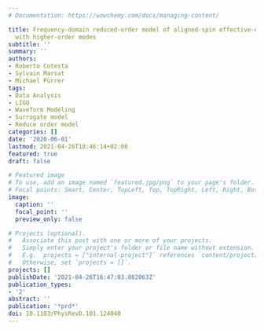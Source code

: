 ```yaml
---
# Documentation: https://wowchemy.com/docs/managing-content/

title: Frequency-domain reduced-order model of aligned-spin effective-one-body waveforms
  with higher-order modes
subtitle: ''
summary: ''
authors:
- Roberto Cotesta
- Sylvain Marsat
- Michael Pürrer
tags:
- Data Analysis
- LIGO
- Waveform Modeling
- Surrogate model
- Reduce order model
categories: []
date: '2020-06-01'
lastmod: 2021-04-26T18:46:14+02:00
featured: true
draft: false

# Featured image
# To use, add an image named `featured.jpg/png` to your page's folder.
# Focal points: Smart, Center, TopLeft, Top, TopRight, Left, Right, BottomLeft, Bottom, BottomRight.
image:
  caption: ''
  focal_point: ''
  preview_only: false

# Projects (optional).
#   Associate this post with one or more of your projects.
#   Simply enter your project's folder or file name without extension.
#   E.g. `projects = ["internal-project"]` references `content/project/deep-learning/index.md`.
#   Otherwise, set `projects = []`.
projects: []
publishDate: '2021-04-26T16:47:03.082063Z'
publication_types:
- '2'
abstract: ''
publication: '*prd*'
doi: 10.1103/PhysRevD.101.124040
---
```

